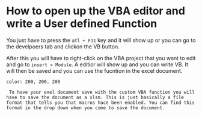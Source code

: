 # How to open up the VBA editor and write a User defined Function

You just have to press the `atl + F11` key and it will show up or you can go to the develpoers tab and clickon the VB button.

After this you will have to right-click on the VBA project that you want to edit and go to `insert > Module`. A editior will show up and you can write VB. It will then be saved and you can use the fucntion in the excel document.


```ad-note
color: 200, 200, 200

 To have your exel document save with the custom VBA function you will have to save the document as a xlsm. This is just basically a file format that tells you that macros hace been enabled. You can find this format in the drop down when you come to save the document.
```